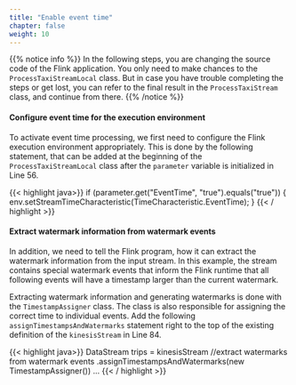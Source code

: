 ```yaml
---
title: "Enable event time"
chapter: false
weight: 10
---
```


{{% notice info %}}
In the following steps, you are changing the source code of the Flink application. You only need to make chances to the `ProcessTaxiStreamLocal` class. But in case you have trouble completing the steps or get lost, you can refer to the final result in the `ProcessTaxiStream` class, and continue from there.
{{% /notice %}}

#### Configure event time for the execution environment

To activate event time processing, we first need to configure the Flink execution environment appropriately. This is done by the following statement, that can be added at the beginning of the `ProcessTaxiStreamLocal` class after the `parameter` variable is initialized in Line 56.

<!-- "linenos=table,linenostart=60"-->

{{< highlight java>}}
if (parameter.get("EventTime", "true").equals("true")) {
  env.setStreamTimeCharacteristic(TimeCharacteristic.EventTime);
}
{{< / highlight >}}


#### Extract watermark information from watermark events

In addition, we need to tell the Flink program, how it can extract the watermark information from the input stream. In this example, the stream contains special watermark events that inform the Flink runtime that all following events will have a timestamp larger than the current watermark.

Extracting watermark information and generating watermarks is done with the `TimestampAssigner` class. The class is also responsible for assigning the correct time to individual events. Add the following `assignTimestampsAndWatermarks` statement right to the top of the existing definition of the `kinesisStream` in Line 84.

<!-- "linenos=table,linenostart=85" -->
{{< highlight java>}}
DataStream<TripEvent> trips = kinesisStream
    //extract watermarks from watermark events
    .assignTimestampsAndWatermarks(new TimestampAssigner())
    ...
{{< / highlight >}}

